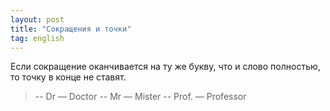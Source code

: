 ```yaml
---
layout: post
title: "Сокращения и точки"
tag: english
---
```

Если сокращение оканчивается на ту же букву, что и слово полностью, то точку в конце не ставят.

> -- Dr — Doctor
> -- Mr — Mister
> -- Prof. — Professor
